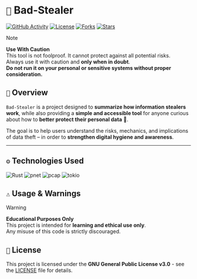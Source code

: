 # `🪬` Bad-Stealer

[![GitHub Activity](https://img.shields.io/github/commit-activity/m/7klow/Bad-Stealer.svg?style=for-the-badge)](https://github.com/7klow/Bad-Stealer/commits)
[![License](https://img.shields.io/badge/license-GPL-blue.svg?style=for-the-badge)](https://github.com/7klow/Bad-Stealer/blob/main/LICENSE)
[![Forks](https://img.shields.io/github/forks/7klow/Bad-Stealer?style=for-the-badge)](https://github.com/7klow/Bad-Stealer/fork)
[![Stars](https://img.shields.io/github/stars/7klow/Bad-Stealer?style=for-the-badge)](https://github.com/7klow/Bad-Stealer/stargazers)


> [!NOTE]
> **Use With Caution**  
> This tool is not foolproof. It cannot protect against all potential risks.  
> Always use it with caution and **only when in doubt**.  
> **Do not run it on your personal or sensitive systems without proper consideration.**

## `📌` Overview

`Bad-Stealer` is a project designed to **summarize how information stealers work**, while also providing a **simple and accessible tool** for anyone curious about how to **better protect their personal data** 🔐.

The goal is to help users understand the risks, mechanics, and implications of data theft – in order to **strengthen digital hygiene and awareness**.

---

## `⚙️` Technologies Used

![Rust](https://img.shields.io/badge/Rust-000000?style=for-the-badge&logo=rust&logoColor=white)
![pnet](https://img.shields.io/crates/v/pnet?style=for-the-badge&logo=rust&logoColor=white&label=pnet)
![pcap](https://img.shields.io/crates/v/pcap?style=for-the-badge&logo=rust&logoColor=white&label=pcap)
![tokio](https://img.shields.io/crates/v/tokio?style=for-the-badge&logo=rust&logoColor=white&label=tokio)

## `⚠️` Usage & Warnings

> [!WARNING]
> **Educational Purposes Only**  
> This project is intended for **learning and ethical use only**.  
> Any misuse of this code is strictly discouraged.

## `📜` License

This project is licensed under the **GNU General Public License v3.0** - see the [LICENSE](LICENSE) file for details.

